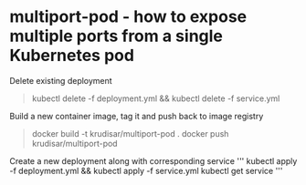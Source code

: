 # multiport-pod - how to expose multiple ports from a single Kubernetes pod

Delete existing deployment
> kubectl delete -f deployment.yml && kubectl delete -f service.yml

Build a new container image, tag it and push back to image registry
> docker build -t krudisar/multiport-pod . 
> docker push krudisar/multiport-pod  

Create a new deployment along with corresponding service 
'''
kubectl apply -f deployment.yml && kubectl apply -f service.yml
kubectl get service
'''

